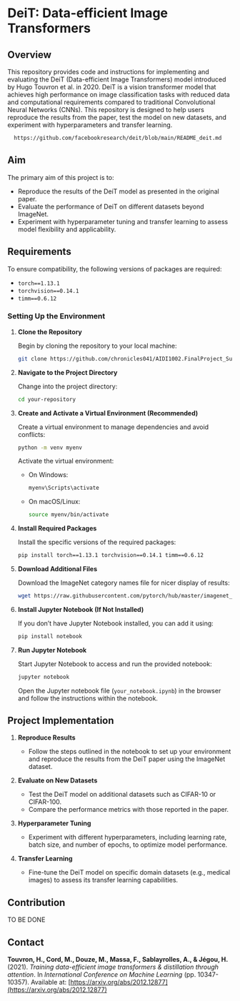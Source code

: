 # DeiT: Data-efficient Image Transformers

## Overview

This repository provides code and instructions for implementing and evaluating the DeiT (Data-efficient Image Transformers) model introduced by Hugo Touvron et al. in 2020. DeiT is a vision transformer model that achieves high performance on image classification tasks with reduced data and computational requirements compared to traditional Convolutional Neural Networks (CNNs). This repository is designed to help users reproduce the results from the paper, test the model on new datasets, and experiment with hyperparameters and transfer learning. 
 ```bash
   https://github.com/facebookresearch/deit/blob/main/README_deit.md
   ```

## Aim

The primary aim of this project is to:
- Reproduce the results of the DeiT model as presented in the original paper.
- Evaluate the performance of DeiT on different datasets beyond ImageNet.
- Experiment with hyperparameter tuning and transfer learning to assess model flexibility and applicability.

## Requirements

To ensure compatibility, the following versions of packages are required:
- `torch==1.13.1`
- `torchvision==0.14.1`
- `timm==0.6.12`

### Setting Up the Environment

1. **Clone the Repository**

   Begin by cloning the repository to your local machine:

   ```bash
   git clone https://github.com/chronicles041/AIDI1002.FinalProject_Suman_Ako
   ```

2. **Navigate to the Project Directory**

   Change into the project directory:

   ```bash
   cd your-repository
   ```

3. **Create and Activate a Virtual Environment (Recommended)**

   Create a virtual environment to manage dependencies and avoid conflicts:

   ```bash
   python -m venv myenv
   ```

   Activate the virtual environment:
   - On Windows:
     ```bash
     myenv\Scripts\activate
     ```
   - On macOS/Linux:
     ```bash
     source myenv/bin/activate
     ```

4. **Install Required Packages**

   Install the specific versions of the required packages:

   ```bash
   pip install torch==1.13.1 torchvision==0.14.1 timm==0.6.12
   ```

5. **Download Additional Files**

   Download the ImageNet category names file for nicer display of results:

   ```bash
   wget https://raw.githubusercontent.com/pytorch/hub/master/imagenet_classes.txt
   ```

6. **Install Jupyter Notebook (If Not Installed)**

   If you don’t have Jupyter Notebook installed, you can add it using:

   ```bash
   pip install notebook
   ```

7. **Run Jupyter Notebook**

   Start Jupyter Notebook to access and run the provided notebook:

   ```bash
   jupyter notebook
   ```

   Open the Jupyter notebook file (`your_notebook.ipynb`) in the browser and follow the instructions within the notebook.

## Project Implementation

1. **Reproduce Results**
   - Follow the steps outlined in the notebook to set up your environment and reproduce the results from the DeiT paper using the ImageNet dataset.

2. **Evaluate on New Datasets**
   - Test the DeiT model on additional datasets such as CIFAR-10 or CIFAR-100.
   - Compare the performance metrics with those reported in the paper.

3. **Hyperparameter Tuning**
   - Experiment with different hyperparameters, including learning rate, batch size, and number of epochs, to optimize model performance.

4. **Transfer Learning**
   - Fine-tune the DeiT model on specific domain datasets (e.g., medical images) to assess its transfer learning capabilities.

## Contribution

TO BE DONE


## Contact
**Touvron, H., Cord, M., Douze, M., Massa, F., Sablayrolles, A., & Jégou, H.** (2021). *Training data-efficient image transformers & distillation through attention*. In *International Conference on Machine Learning* (pp. 10347-10357). Available at: [https://arxiv.org/abs/2012.12877](https://arxiv.org/abs/2012.12877)



